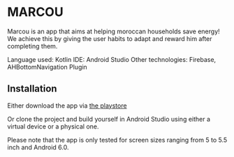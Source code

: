 # MARCOU

Marcou is an app that aims at helping moroccan households save energy! We achieve this by giving the user habits to adapt and reward him after completing them.

Language used: Kotlin
IDE: Android Studio
Other technologies: Firebase, AHBottomNavigation Plugin
## Installation

Either download the app via [the playstore](https://play.google.com/store/apps/details?id=berlin.code.smartme.smartme)

Or clone the project and build yourself in Android Studio using either a virtual device or a physical one.

Please note that the app is only tested for screen sizes ranging from 5 to 5.5 inch and Android 6.0.


